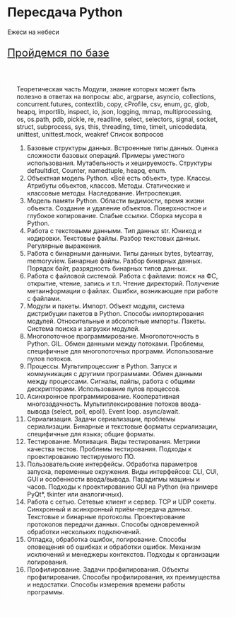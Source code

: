 # Пересдача Python
<p> Ежеси на небеси </p>

<p style="text-decoration: underline;font-size: 24px;">Пройдемся по базе</p>

<div style="border: 1px white solid; border-radius: 20px; padding: 20px;">

Теоретическая часть
Модули, знание которых может быть полезно в ответах на вопросы:
  abc, argparse, asyncio, collections, concurrent.futures, contextlib,
  copy, cProfile, csv, enum, gc, glob, heapq, importlib, inspect, io,
  json, logging, mmap, multiprocessing, os, os.path, pdb, pickle, re,
  readline, select, selectors, signal, socket, struct, subprocess, sys,
  this, threading, time, timeit, unicodedata, unittest, unittest.mock,
  weakref
Список вопросов  
1. Базовые структуры данных.
Встроенные типы данных. Оценка сложности базовых операций. Примеры
уместного использования. Мутабельность и хешируемость. Структуры
defaultdict, Counter, namedtuple, heapq, enum.
2. Объектная модель Python.
«Всё есть объект», type. Классы. Атрибуты объектов, классов. Методы.
Статические и классовые методы. Наследование. Интроспекция.
3. Модель памяти Python.
Области видимости, время жизни объекта. Создание и удаление объектов.
Поверхностное и глубокое копирование. Слабые ссылки. Сборка мусора в
Python.
4. Работа с текстовыми данными.
Тип данных str. Юникод и кодировки. Текстовые файлы. Разбор текстовых
данных. Регулярные выражения.
5. Работа с бинарными данными.
Типы данных bytes, bytearray, memoryview. Бинарные файлы. Разбор
бинарных данных. Порядок байт, разрядность бинарных типов данных.
6. Работа с файловой системой.
Работа с файлами: поиск на ФС, открытие, чтение, запись и т.п. Чтение
директорий. Получение метаинформации о файлах. Ошибки, возникающие при
работе с файлами.
7. Модули и пакеты. Импорт.
Объект модуля, система дистрибуции пакетов в Python. Способы
импортирования модулей. Относительные и абсолютные импорты. Пакеты.
Система поиска и загрузки модулей.
8. Многопоточное программирование.
Многопоточность в Python. GIL. Обмен данными между потоками. Проблемы,
специфичные для многопоточных программ. Использование пулов потоков.
9. Процессы.
Мультипроцессинг в Python. Запуск и коммуникация с другими программами.
Обмен данными между процессами. Сигналы, пайпы, работа с общими
дескрипторами. Использование пулов процессов.
10. Асинхронное программирование.
Кооперативная многозадачность. Мультиплексирование потоков ввода-вывода
(select, poll, epoll). Event loop. async/await.
11. Сериализация.
Задачи сериализации, проблемы сериализации. Бинарные и текстовые
форматы сериализации, специфичные для языка; общие форматы.
12. Тестирование.
Мотивация. Виды тестирования. Метрики качества тестов. Проблемы
тестирования. Подходы к проектированию тестируемого ПО.
13. Пользовательские интерфейсы.
Обработка параметров запуска, переменные окружения. Виды интерфейсов:
CLI, CUI, GUI и особенности ввода/вывода. Парадигмы машины и часов.
Подходы к проектированию GUI на Python (на примере PyQt*, tkinter или
аналогичных).
14. Работа с сетью.
Сетевые клиент и сервер. TCP и UDP сокеты. Синхронный и асинхронный
приём-передача данных. Текстовые и бинарные протоколы. Проектирование
протоколов передачи данных. Способы одновременной обработки нескольких
подключений.
15. Отладка, обработка ошибок, логирование.
Способы оповещения об ошибках и обработки ошибок. Механизм исключений и
менеджеры контекстов. Подходы к организации логирования.
16. Профилирование.
Задачи профилирования. Объекты профилирования. Способы
профилирования, их преимущества и недостатки. Способы измерения времени
работы программы.

</div>

